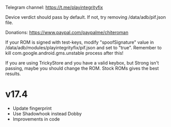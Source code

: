 Telegram channel:
https://t.me/playintegrityfix

Device verdict should pass by default.
If not, try removing /data/adb/pif.json file.

Donations:
https://www.paypal.com/paypalme/chiteroman

If your ROM is signed with test-keys, modify "spoofSignature" value in
/data/adb/modules/playintegrityfix/pif.json and set to "true".
Remember to kill com.google.android.gms.unstable process after this!

If you are using TrickyStore and you have a valid keybox, but Strong
isn't passing, maybe you should change the ROM.
Stock ROMs gives the best results.

# v17.4

- Update fingerprint
- Use Shadowhook instead Dobby
- Improvements in code
